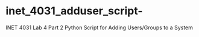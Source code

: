 # inet_4031_adduser_script-
 INET 4031 Lab 4 Part 2
 Python Script for Adding Users/Groups to a System
